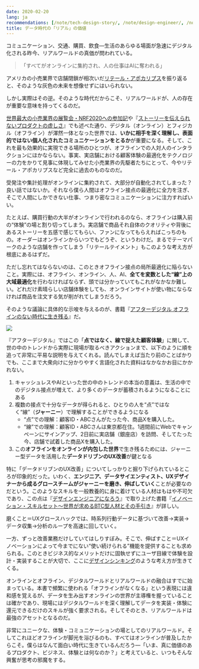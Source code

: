 ```yaml
---
date: 2020-02-20
lang: ja
recommendations: [/note/tech-design-story/, /note/design-engineer/, /note/the-amazon-way-on-iot/]
title: データ時代の「リアル」の価値
---
```


コミュニケーション、交通、購買、飲食―生活のあらゆる場面が急速にデジタル化される昨今、リアルワールドの真価が問われている。

> 「すべてがオンラインに集約され、人の仕事はAIに奪われる」

アメリカの小売業界で店舗閉鎖が相次いだ[リテール・アポカリプス](https://en.wikipedia.org/wiki/Retail_apocalypse)を振り返ると、そのような灰色の未来を想像せずにはいられない。

しかし実際はその逆。そのような時代だからこそ、リアルワールドが、人の存在が重要な意味を持ってくるのだ。

[世界最大の小売業界の展覧会・NRF2020への参加記](/note/nrf-2020/)や『[ストーリーを伝えられないプロダクトの虚しさ](/note/tech-design-story/)』でも述べた通り、デジタル（オンライン）とフィジカル（オフライン）が渾然一体となった世界では、**いかに相手を深く理解し、表面的ではない個人化されたコミュニケーションをとるか**が重要になる。そして、これを最も効果的に実現できる場所のひとつが、オフラインでの人対人のインタラクションにほかならない。事実、実店舗における顧客体験の最適化をテクノロジーの力をかりて見事に体現してみせた小売業界の先駆者たちにとって、今やリテール・アポカリプスなど完全に過去のものなのだ。

受発注や集計処理がオンラインに集約されて、大部分が自動化されてしまった？良い話ではないか。それなら僕ら人間はオフライン接点の最適化に全力を注ぎ、そこで人間にしかできない仕事、つまり密なコミュニケーションに注力すればいい。

たとえば、購買行動の大半がオンラインで行われるのなら、オフラインは購入前の“体験”の場と割り切ってしまう。実店舗で商品それ自体のクオリティや背後にあるストーリーを五感で感じてもらい、ファンになってもらえればこっちのもの。オーダーはオンラインからいつでもどうぞ、というわけだ。まるでテーマパークのような店舗を作ってしまう「リテールテイメント」もこのような考え方が根底にあるはずだ。

ただし忘れてはならないのは、このときオフライン接点の局所最適化に陥らないこと。実際には、オフライン、オンライン、人、AI、**全てを変数とした“線”上の大域最適化**を行わなければならず、頭では分かっていてもこれがなかなか難しい。どれだけ素晴らしい店舗体験をしても、オンラインサイトが使い物にならなければ商品を注文する気が削がれてしまうだろう。

そのような議論に具体的な示唆を与えるのが、書籍『[アフターデジタル オフラインのない時代に生き残る](https://amzn.to/39Q3mxX)』だ。

<a href="https://www.amazon.co.jp/dp/B07PHYQ4HW/ref=as_li_ss_il?_encoding=UTF8&btkr=1&linkCode=li2&tag=takuti-22&linkId=c559b352f25a4263c9f18dd99a845fa5&language=ja_JP" target="_blank"><img border="0" src="//ws-fe.amazon-adsystem.com/widgets/q?_encoding=UTF8&ASIN=B07PHYQ4HW&Format=_SL160_&ID=AsinImage&MarketPlace=JP&ServiceVersion=20070822&WS=1&tag=takuti-22&language=ja_JP" ></a><img src="https://ir-jp.amazon-adsystem.com/e/ir?t=takuti-22&language=ja_JP&l=li2&o=9&a=B07PHYQ4HW" width="1" height="1" border="0" alt="" style="border:none !important; margin:0px !important;" />

『アフターデジタル』ではこの「**点ではなく、線で捉えた顧客体験**」に関して、世の中のトレンドから実際に現場が取るべきアクションまで、以下のように順を追って非常に平易な説明を与えてくれる。読んでしまえば当たり前のことばかりでも、ここまで大衆向けに分かりやすく言語化された資料はなかなかお目にかかれない。

1. キャッシュレスやAIといった世の中のトレンドの本当の意義は、生活の中でのデジタル接点が増えて、より多くのデータが蓄積されるようになることにある
2. 複数の接点で十分なデータが得られると、ひとりの人を“点”ではなく“線”（**ジャーニー**）で理解することができるようになる
    - “点”での理解：顧客ID・ABCさんがたった今、商品Xを購入した。
    - “線”での理解：顧客ID・ABCさんは東京都在住。1週間前にWebでキャンペーンにサインアップ、2日前に実店舗（銀座店）を訪問、そしてたった今、店舗で試着した商品Xを購入した。
3. この**オフラインをオンラインが内包した世界**で生き残るためには、ジャーニー型データを活用した**データドリブンのUX改善**が鍵となる

特に「データドリブンのUX改善」についてしっかりと掘り下げられているところが印象的だった。いわく、**エンジニア、データサイエンティスト、UXデザイナーから成るグロースチームがジャーニーを磨き、伸ばしていく**ことが必要なのだという。このようなスキルを一般教養的に身に着けている人材はもはや不可欠であり、この点は『[デザインエンジニアになろう](/note/design-engineer/)』で取り上げた書籍『[イノベーション・スキルセット～世界が求めるBTC型人材とその手引き](https://amzn.to/2B8p6FR)』が詳しい。

磨くこと＝UXグロースハックでは、時系列行動データに基づいて改善→実装→データ収集→分析のループを高速に回していく。

一方、ずっと改善業務だけしていてはしりすぼみ。そこで、伸ばすこと＝UXイノベーションによって今までにない“使い続けられる”機能を提供することも求められる。このときビジネス的なメリットだけに固執せずにユーザ目線で体験を設計・実装することが大切で、ここに[デザインシンキング](/note/revisit-desin-thinking/)のような考え方が生きてくる。

オンラインとオフライン、デジタルワールドとリアルワールドの融合はすでに始まっている。本書で頻繁に使われる「オフラインがなくなる」という表現には違和感を覚えるが、データを生み出すオンラインの世界が主導権を握っていることは確かであり、現場にはデジタルワールドを深く理解してデータを実装・体験に還元できるだけのスキルが強く要求される。そしてそのとき、リアルワールドは最強のアセットとなるのだ。

非常にユニークな、体験・コミュニケーションの場としてのリアルワールド。そしてこれほどオフラインが脚光を浴びるのも、すべてはオンラインが普及したからこそ。僕らはなんて面白い時代に生きているんだろう―「いま、真に価値のあるプロダクト、ビジネス、体験とは何なのか？」と考えていると、いつもそんな興奮が思考の邪魔をする。